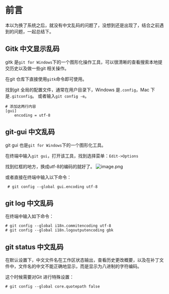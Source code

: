 # 前言
本以为换了系统之后，就没有中文乱码的问题了，没想到还是出现了，结合之前遇到的问题，一起总结下。

## Gitk 中文显示乱码
gitk 是`git for Windows`下的一个图形化操作工具，可以很清晰的查看搜索本地提交历史以及做一些git 相关操作。

在git 仓库下直接使用`gitk`命令即可使用。

找到git 全局的配置文件，通常在用户目录下，Windows 是`.config`，Mac 下是`.gitconfig`。
或者输入`git config -e`。
```
# 添加这两行内容
[gui]
    encoding = utf-8
```

## git-gui 中文乱码
git gui 也是`git for Windows`下的一个图形化工具。

在终端中输入`git gui`，打开该工具，找到选择菜单：`Edit->Options`

找到红框的地方，换成utf-8的编码的就好了。
![image.png](https://i.loli.net/2020/03/19/Y17fp53ITonerB6.png)

或者直接在终端中输入以下命令：
```
 # git config --global gui.encoding utf-8
```

## git log 中文乱码
在终端中输入如下命令：

```
# git config --global i18n.commitencoding utf-8
# git config --global i18n.logoutputencoding gbk
```

## git status 中文乱码
在默认设置下，中文文件名在工作区状态输出，查看历史更改概要，以及在补丁文件中，文件名的中文不能正确地显示，而是显示为八进制的字符编码。

这个时候需要对Git 进行特殊设置：
```
# git config --global core.quotepath false
```